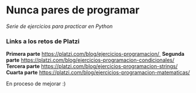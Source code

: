 # Nunca pares de programar
_Serie de ejercicios para practicar en Python_

### Links a los retos de Platzi
**Primera parte** https://platzi.com/blog/ejercicios-programacion/ 
**Segunda parte** https://platzi.com/blog/ejercicios-programacion-condicionales/
**Tercera parte** https://platzi.com/blog/ejercicios-programacion-strings/
**Cuarta parte** https://platzi.com/blog/ejercicios-programacion-matematicas/

En proceso de mejorar :)